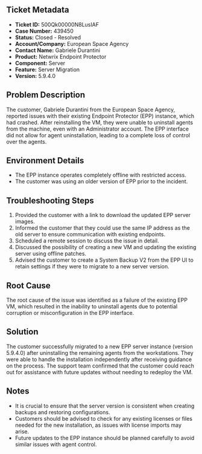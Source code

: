 ## Ticket Metadata
- **Ticket ID:** 500Qk00000N8LusIAF
- **Case Number:** 439450
- **Status:** Closed - Resolved
- **Account/Company:** European Space Agency
- **Contact Name:** Gabriele Durantini
- **Product:** Netwrix Endpoint Protector
- **Component:** Server
- **Feature:** Server Migration
- **Version:** 5.9.4.0

## Problem Description
The customer, Gabriele Durantini from the European Space Agency, reported issues with their existing Endpoint Protector (EPP) instance, which had crashed. After reinstalling the VM, they were unable to uninstall agents from the machine, even with an Administrator account. The EPP interface did not allow for agent uninstallation, leading to a complete loss of control over the agents.

## Environment Details
- The EPP instance operates completely offline with restricted access.
- The customer was using an older version of EPP prior to the incident.

## Troubleshooting Steps
1. Provided the customer with a link to download the updated EPP server images.
2. Informed the customer that they could use the same IP address as the old server to ensure communication with existing endpoints.
3. Scheduled a remote session to discuss the issue in detail.
4. Discussed the possibility of creating a new VM and updating the existing server using offline patches.
5. Advised the customer to create a System Backup V2 from the EPP UI to retain settings if they were to migrate to a new server version.

## Root Cause
The root cause of the issue was identified as a failure of the existing EPP VM, which resulted in the inability to uninstall agents due to potential corruption or misconfiguration in the EPP interface.

## Solution
The customer successfully migrated to a new EPP server instance (version 5.9.4.0) after uninstalling the remaining agents from the workstations. They were able to handle the installation independently after receiving guidance on the process. The support team confirmed that the customer could reach out for assistance with future updates without needing to redeploy the VM.

## Notes
- It is crucial to ensure that the server version is consistent when creating backups and restoring configurations.
- Customers should be advised to check for any existing licenses or files needed for the new installation, as issues with license imports may arise.
- Future updates to the EPP instance should be planned carefully to avoid similar issues with agent control.